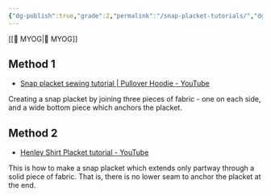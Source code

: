 ```yaml
---
{"dg-publish":true,"grade":2,"permalink":"/snap-placket-tutorials/","dgPassFrontmatter":true}
---
```



[[📘 MYOG\|📘 MYOG]]

## Method 1

* [Snap placket sewing tutorial | Pullover Hoodie - YouTube](https://www.youtube.com/watch?v=42vYs5-jk4w)

Creating a snap placket by joining three pieces of fabric - one on each side, and a wide bottom piece which anchors the placket.

## Method 2

* [Henley Shirt Placket tutorial - YouTube](https://www.youtube.com/watch?v=4bVtTBWDpM8)

This is how to make a snap placket which extends only partway through a solid piece of fabric. That is, there is no lower seam to anchor the placket at the end.